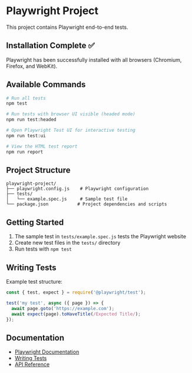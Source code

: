 # Playwright Project

This project contains Playwright end-to-end tests.

## Installation Complete ✅

Playwright has been successfully installed with all browsers (Chromium, Firefox, and WebKit).

## Available Commands

```bash
# Run all tests
npm test

# Run tests with browser UI visible (headed mode)
npm run test:headed

# Open Playwright Test UI for interactive testing
npm run test:ui

# View the HTML test report
npm run report
```

## Project Structure

```
playwright-project/
├── playwright.config.js    # Playwright configuration
├── tests/
│   └── example.spec.js     # Sample test file
└── package.json           # Project dependencies and scripts
```

## Getting Started

1. The sample test in `tests/example.spec.js` tests the Playwright website
2. Create new test files in the `tests/` directory
3. Run tests with `npm test`

## Writing Tests

Example test structure:
```javascript
const { test, expect } = require('@playwright/test');

test('my test', async ({ page }) => {
  await page.goto('https://example.com');
  await expect(page).toHaveTitle(/Expected Title/);
});
```

## Documentation

- [Playwright Documentation](https://playwright.dev/docs/intro)
- [Writing Tests](https://playwright.dev/docs/writing-tests)
- [API Reference](https://playwright.dev/docs/api/class-test)
